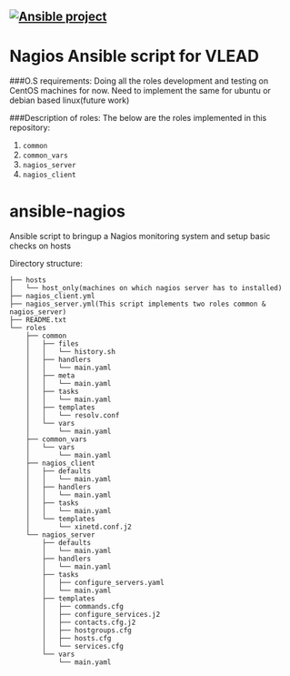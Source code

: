 ## [![Ansible project](http://vlead.virtual-labs.ac.in/VLEAD-small.png)](http://vlead.virtual-labs.ac.in)
# Nagios Ansible script for VLEAD


###O.S requirements:
Doing all the roles development and testing on CentOS machines for now.
Need to implement the same for ubuntu or debian based linux(future work)

###Description of roles:
The below are the roles implemented in this repository:
 1. `common`
 2. `common_vars`
 3. `nagios_server`
 4. `nagios_client`

# ansible-nagios
Ansible script to bringup a Nagios monitoring system and setup basic checks on hosts

Directory structure:
```
├── hosts
│   └── host_only(machines on which nagios server has to installed)
├── nagios_client.yml
├── nagios_server.yml(This script implements two roles common & nagios_server)
├── README.txt
└── roles
    ├── common
    │   ├── files
    │   │   └── history.sh
    │   ├── handlers
    │   │   └── main.yaml
    │   ├── meta
    │   │   └── main.yaml
    │   ├── tasks
    │   │   └── main.yaml
    │   ├── templates
    │   │   └── resolv.conf
    │   └── vars
    │       └── main.yaml
    ├── common_vars
    │   └── vars
    │       └── main.yaml
    ├── nagios_client
    │   ├── defaults
    │   │   └── main.yaml
    │   ├── handlers
    │   │   └── main.yaml
    │   ├── tasks
    │   │   └── main.yaml
    │   └── templates
    │       └── xinetd.conf.j2
    └── nagios_server
        ├── defaults
        │   └── main.yaml
        ├── handlers
        │   └── main.yaml
        ├── tasks
        │   ├── configure_servers.yaml
        │   └── main.yaml
        ├── templates
        │   ├── commands.cfg
        │   ├── configure_services.j2
        │   ├── contacts.cfg.j2
        │   ├── hostgroups.cfg
        │   ├── hosts.cfg
        │   └── services.cfg
        └── vars
            └── main.yaml
    
